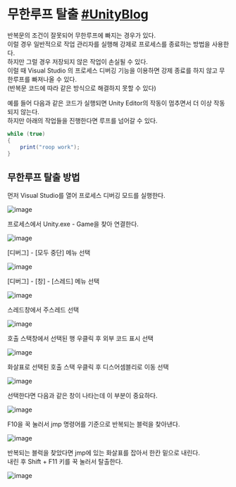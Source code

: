 # 무한루프 탈출 [#UnityBlog](https://blog.unity.com/community/breakout-how-to-stop-an-infinite-loop-in-a-unity-c-script)
반복문의 조건이 잘못되어 무한루프에 빠지는 경우가 있다.  
이럴 경우 일반적으로 작업 관리자를 실행해 강제로 프로세스를 종료하는 방법을 사용한다.  
하지만 그럴 경우 저장되지 않은 작업이 손실될 수 있다.  
이럴 때 Visual Studio 의 프로세스 디버깅 기능을 이용하면 강제 종료를 하지 않고 무한루프를 빠져나올 수 있다.  
(반복문 코드에 따라 같은 방식으로 해결하지 못할 수 있다)

예를 들어 다음과 같은 코드가 실행되면 Unity Editor의 작동이 멈추면서 더 이상 작동되지 않는다.  
하지만 아래의 작업들을 진행한다면 루프를 넘어갈 수 있다.
``` c#
while (true)
{
    print("roop work");
}
```
## 무한루프 탈출 방법

먼저 Visual Studio를 열어 프로세스 디버깅 모드를 실행한다.

![image](https://user-images.githubusercontent.com/37904040/195285383-4b30901b-f11a-486e-a76c-6409b95c8cdc.png)

프로세스에서 Unity.exe - Game을 찾아 연결한다.

![image](https://user-images.githubusercontent.com/37904040/195285332-4137e597-2f70-441e-a942-91fec018c585.png)

[디버그] - [모두 중단] 메뉴 선택

![image](https://user-images.githubusercontent.com/37904040/195285747-43268ed4-ecaa-4d5a-a3dd-8dca7d717009.png)

[디버그] - [창] - [스레드] 메뉴 선택

![image](https://user-images.githubusercontent.com/37904040/195285540-9081e946-3133-4e88-8a54-fe41bbccf1fc.png)

스레드창에서 주스레드 선택

![image](https://user-images.githubusercontent.com/37904040/195285953-2b76b14d-b885-4d93-b38c-f44c9d38eddf.png)

호출 스택창에서 선택된 행 우클릭 후 외부 코드 표시 선택

![image](https://user-images.githubusercontent.com/37904040/195288876-85fe2b12-5c18-4fa9-8a8d-6a74410a9e0e.png)

화살표로 선택된 호출 스택 우클릭 후 디스어셈블리로 이동 선택

![image](https://user-images.githubusercontent.com/37904040/195289122-5e3cf383-31e8-4873-bd96-38a10d6b9cbd.png)

선택한다면 다음과 같은 창이 나타는데 이 부분이 중요하다.

![image](https://user-images.githubusercontent.com/37904040/195287560-eb29b267-d1ca-4a02-a22c-eed0de58d472.png)

F10을 꾹 눌러서 jmp 명령어를 기준으로 반복되는 블럭을 찾아낸다.

![image](https://user-images.githubusercontent.com/37904040/195293052-a8ace3d5-3552-4a88-8433-00d26c1d4f99.png)

반복되는 블럭을 찾았다면 jmp에 있는 화살표를 잡아서 한칸 밑으로 내린다.  
내린 후 Shift + F11 키를 꾹 눌러서 탈출한다.

![image](https://user-images.githubusercontent.com/37904040/195293071-431467ca-2b66-4476-8576-288d48fb5d51.png)
